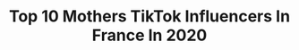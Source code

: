 ---
title: Top 10 Mothers TikTok Influencers In France In 2020
description: >-
  Find top mothers TikTok influencers in France in 2020. Most popular hashtags: #pourtoi #foryou #tiktok #humour.
platform: TikTok
hits: 44
text_top: See the most popular TikTok profiles on inBeat.
text_bottom: Our database has 44 TikTok influencers like this in France for you to collaborate.
profiles:
  - username: "minibulle__"
    fullname: >-
      Minibulle__
    bio: >-
      Instagram : @minibulle__
    location: "France"
    followers: 50300
    engagement: 441
    commentsToLikes: 0.041842
    id: ck9rnrdq38wxy0j78od9isafa
    verified: false
    hashtags: "#stayathome, #foryou, #humour, #femme"
  - username: "thecameleongirl"
    fullname: >-
      Mrs Malfoy -Snape - Swan 🦢
    bio: >-
      🎬ᴀᴄᴛʀᴇꜱꜱ- ᴍᴏᴅᴇʟ 🇨🇵 🇬🇧 ᴅᴜᴇᴛ ᴀʀᴇ ᴡᴇʟᴄᴏᴍᴇ💕 Enquêtrice Paranormal 🔮 I am 29.
    location: "France"
    followers: 80000
    engagement: 2824
    commentsToLikes: 0.042850
    id: ck83yre42v1ba0j78el9j9fpm
    verified: false
    hashtags: "#narcissamalfoy, #narcissablack, #duo, #bellatrixlestrange"
  - username: "anayeth_ripon"
    fullname: >-
      ‘’Anayeth_Ripon’’
    bio: >-
      🙏❤️🇧🇩🥰🇫🇷❤️🙏 Fb//riponahmed90 একটু হাসি খুশির জন্য আমার এই TikTok ! Tnx
    location: "France"
    followers: 7238
    engagement: 2142
    commentsToLikes: 0.320593
    id: ckcdfd9886kgt0j23okvg73l4
    verified: false
    hashtags: "#comedy, #parisiensam, #sylhet, #saintcloud"
  - username: "leoleeew"
    fullname: >-
      Famacito
    bio: >-
      🌊🏄 Montpellieeeeer
    location: "France"
    followers: 39000
    engagement: 2033
    commentsToLikes: 0.023330
    id: ckb0eyerp77s10j23v7v5hhm4
    verified: false
    hashtags: "#lycee, #pourtoi, #foryou, #crush"
  - username: "ma_dblc"
    fullname: >-
      mathylde_dblc🍎
    bio: >-
      Nice🌅 IG: ma_dblc 👆🏼 25/12/04🥰
    location: "France"
    followers: 38400
    engagement: 1244
    commentsToLikes: 0.111385
    id: ckdmtdn8yaikm0j23xak2rk4w
    verified: false
    hashtags: "#pourtoi, #foryou, #sun, #tiktok"
  - username: "kuikui921"
    fullname: >-
      Kuikui
    bio: >-
      Thanks a lot❤️ Gros bisous💗 📧 : kuikuiparis@gmail.com
    location: "France"
    followers: 107400
    engagement: 2434
    commentsToLikes: 0.014160
    id: ckamf6yo66r5f0i78ogrzshiv
    verified: false
    hashtags: "#maman, #chinois, #com, #tiktok"
  - username: "margauxtheparisian"
    fullname: >-
      ✨Follow my Instagram ✨
    bio: >-
      28 k les guys ! Venez sur Insta ( je répond au MP) 📩margauxctn@outlook.fr Paris
    location: "France"
    followers: 28400
    engagement: 2260
    commentsToLikes: 0.028311
    id: ckb0eye9177o90j231f78tybz
    verified: false
    hashtags: "#netflix, #viral, #humour, #foryoupage"
  - username: "apuissance2"
    fullname: >-
      A puissance 2
    bio: >-
      Abonnez-vous sur youtube : A puissance 2 Insta/ fb : a_puissance_2
    location: "France"
    followers: 31300
    engagement: 1748
    commentsToLikes: 0.017353
    id: ck9shjf8ntqwn0j78pkxw8qhd
    verified: false
    hashtags: "#actors, #prank, #drunk, #music"
  - username: "foodvsfashion"
    fullname: >-
      Food Vs Fashion 😘
    bio: >-
      Bientôt 25K !!!! 🛎 Active la 🛎
    location: "France"
    followers: 25000
    engagement: 1019
    commentsToLikes: 0.071300
    id: ckbky6o45uc170j23nbncbx1a
    verified: false
    hashtags: "#trending, #transition, #foryoupage, #pourtoi"
  - username: "jeanoff_"
    fullname: >-
      Jean
    bio: >-
      Ressemblance/20 Je me transforme en tout IG: @stadler.jg
    location: "France"
    followers: 71400
    engagement: 2332
    commentsToLikes: 0.014697
    id: ckczwcc666d2u0j2367z6tapu
    verified: false
    hashtags: "#pourtoii, #foryou, #pourtoi, #fyp"
---
